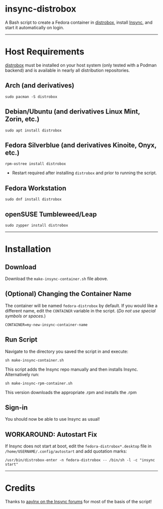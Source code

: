 # insync-distrobox
A Bash script to create a Fedora container in [distrobox](https://github.com/89luca89/distrobox), install [Insync](https://www.insynchq.com/), and start it automatically on login.

---
# Host Requirements
[distrobox](https://github.com/89luca89/distrobox) must be installed on your host system (only tested with a Podman backend) and is available in nearly all distribution repositories.

## Arch (and derivatives)
```
sudo pacman -S distrobox
```

## Debian/Ubuntu (and derivatives Linux Mint, Zorin, etc.)
```
sudo apt install distrobox
```

## Fedora Silverblue (and derivatives Kinoite, Onyx, etc.)
```
rpm-ostree install distrobox
```
* Restart required after installing `distrobox` and prior to running the script.

## Fedora Workstation
```
sudo dnf install distrobox
```

## openSUSE Tumbleweed/Leap
```
sudo zypper install distrobox
```

---
# Installation
## Download
Download the `make-insync-container.sh` file above.

## (Optional) Changing the Container Name
The container will be named `fedora-distrobox` by default. If you would like a different name, edit the `CONTAINER` variable in the script. (*Do not use special symbols or spaces.*)
```
CONTAINER=my-new-insync-container-name
```

## Run Script
Navigate to the directory you saved the script in and execute:
```
sh make-insync-container.sh
```
This script adds the Insync repo manually and then installs Insync. Alternatively run:
```
sh make-insync-rpm-container.sh
```
This version downloads the appropriate .rpm and installs the .rpm

## Sign-in
You should now be able to use Insync as usual!

## WORKAROUND: Autostart Fix
If Insync does not start at boot, edit the `fedora-distrobox*.desktop` file in `/home/USERNAME/.config/autostart` and add quotation marks:
```
/usr/bin/distrobox-enter -n fedora-distrobox -- /bin/sh -l -c "insync start"
```

---
# Credits
Thanks to [aaylnx on the Insync forums](https://forums.insynchq.com/t/insync-as-flatpak-linux/9615/87?u=ebits21) for most of the basis of the script!
